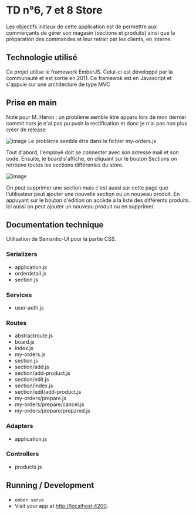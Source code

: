 # TD n°6, 7 et 8 Store

Les objectifs initiaux de cette application est de permettre aux commerçants de gérer son magasin (sections et produits) 
ainsi que la préparation des commandes et leur retrait par les clients, en interne. 


## Technologie utilisé
Ce projet utilise le framework EmberJS. Celui-ci est développé par la communauté et est sortie en 2011.
Ce framewok est en Javascript et s'appuie sur une architecture de type MVC 


## Prise en main
Note pour M. Héron : un problème semble être apparu lors de mon dernier commit hors je n'ai pas pu push la rectification et donc je n'ai pas non plus créer de release

![image](https://user-images.githubusercontent.com/77676647/114320811-0e843d80-9b18-11eb-836f-612d86ab3190.png)
Le problème semble être dans le fichier my-orders.js

Tout d'abord, l'employé doit se connecter avec son adresse mail et son code.
Ensuite, le board s'affiche, en cliquant sur le bouton Sections on retrouve toutes les sections différentes du store.

![image](https://user-images.githubusercontent.com/77676647/114320881-6753d600-9b18-11eb-99c7-04480d8fcb82.png)

On peut supprimer une section mais c'est aussi sur cette page que l'utilisateur peut ajouter une nouvelle section ou un nouveau produit.
En appuyant sur le bouton d'édition on accède à la liste des différents produits. Ici aussi on peut ajouter un nouveau produit ou en supprimer.

## Documentation technique
Utilisation de Semantic-UI pour la partie CSS.
### Serializers
- application.js
- orderdetail.js
- section.js
### Services
- user-auth.js
### Routes
- abstractroute.js
- board.js
- index.js
- my-orders.js
- section.js
- section/add.js
- section/add-product.js
- section/edit.js
- section/index.js
- section/edit/add-product.js
- my-orders/prepare.js
- my-orders/prepare/cancel.js
- my-orders/prepare/prepared.js
### Adapters
- application.js
### Controllers
- products.js

## Running / Development

* `ember serve`
* Visit your app at [http://localhost:4200](http://localhost:4200).


